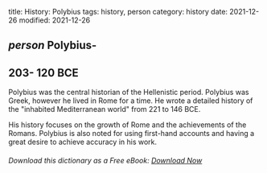 title: History: Polybius
tags: history, person
category: history
date: 2021-12-26
modified: 2021-12-26

## _person_ Polybius-
 203-
120 BCE
-
Polybius was the central
historian of the Hellenistic period. Polybius was Greek, however he
lived in Rome for a time. He wrote a detailed history of the
"inhabited Mediterranean world" from 221
 to 146 BCE.

His history focuses on the growth of Rome and the achievements of the
Romans. Polybius is also noted for using first-hand accounts and
having a great desire to achieve accuracy in his work.


###### Download *this* dictionary as a Free eBook: [Download Now]({static}static/SerfHistoryDictionary.pdf)

